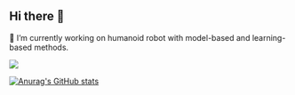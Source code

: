 ## Hi there 👋

 🔭 I’m currently working on humanoid robot with model-based and learning-based methods.

![](https://komarev.com/ghpvc/?username=ZihanWang0422)

[![Anurag's GitHub stats](https://github-readme-stats.vercel.app/api?username=ZihanWang0422)](https://github.com/anuraghazra/github-readme-stats)
